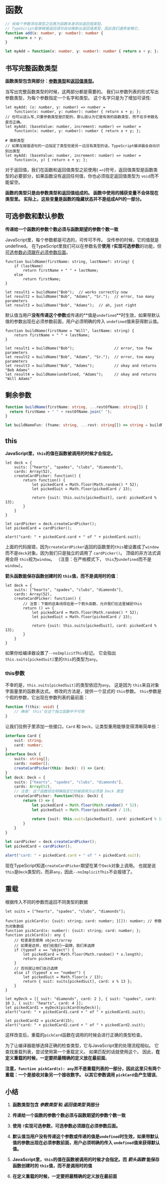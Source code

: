 # 函数

```ts
// 给每个参数添加类型之后再为函数本身添加返回值类型。 
// TypeScript能够根据返回语句自动推断出返回值类型，因此我们通常省略它。
function add(x: number, y: number): number {
    return x + y;
}

let myAdd = function(x: number, y: number): number { return x + y; };
```

## 书写完整函数类型

**函数类型包含两部分：<u>参数类型</u>和<u>返回值类型</u>。**

当写出完整函数类型的时候，这两部分都是需要的。 我们以参数列表的形式写出参数类型，为每个参数指定一个名字和类型。 这个名字只是为了增加可读性:

```tsx
let myAdd: (x: number, y: number) => number =
    function(x: number, y: number): number { return x + y; };
// 也可以这么写,只要参数类型是匹配的，那么就认为它是有效的函数类型，而不在乎参数名是否正确。
let myAdd: (baseValue: number, increment: number) => number =
    function(x: number, y: number): number { return x + y; };

# 推断类型
// 如果在赋值语句的一边指定了类型但是另一边没有类型的话，TypeScript编译器会自动识别出类型
let myAdd: (baseValue: number, increment: number) => number =
    function(x, y) { return x + y; };
```

对于返回值，我们在函数和返回值类型之前使用( `=>`)符号，返回值类型是函数类型的必要部分，如果函数没有返回任何值，你也必须指定返回值类型为 `void`而不能留空。

**函数的类型只是由参数类型和返回值组成的。 函数中使用的捕获变量不会体现在类型里。 实际上，这些变量是函数的隐藏状态并不是组成API的一部分。**

## 可选参数和默认参数

**传递给一个函数的参数个数必须与函数期望的参数个数一致**

JavaScript里，每个参数都是可选的，可传可不传。 没传参的时候，它的值就是undefined。 在TypeScript里我们可以在参数名旁**使用 `?`实现可选参数**的功能，但<u>可选参数必须跟在必须参数后面</u>。

```tsx
function buildName(firstName: string, lastName?: string) {
    if (lastName)
        return firstName + " " + lastName;
    else
        return firstName;
}

let result1 = buildName("Bob");  // works correctly now
let result2 = buildName("Bob", "Adams", "Sr.");  // error, too many parameters
let result3 = buildName("Bob", "Adams");  // ah, just right
```

默认值当用户**没有传递这个参数**或传递的**值是`undefined`**时生效，如果带默认值的参数出现在必须参数前面，用户必须明确的传入 `undefined`值来获得默认值。

```tsx
function buildName(firstName = "Will", lastName: string) {
    return firstName + " " + lastName;
}

let result1 = buildName("Bob");                  // error, too few parameters
let result2 = buildName("Bob", "Adams", "Sr.");  // error, too many parameters
let result3 = buildName("Bob", "Adams");         // okay and returns "Bob Adams"
let result4 = buildName(undefined, "Adams");     // okay and returns "Will Adams"
```

## 剩余参数

```ts
function buildName(firstName: string, ...restOfName: string[]) {
  return firstName + " " + restOfName.join(" ");
}

let buildNameFun: (fname: string, ...rest: string[]) => string = buildName;
```

## this

**JavaScript里，`this`的值在函数被调用的时候才会指定。**

```tsx
let deck = {
    suits: ["hearts", "spades", "clubs", "diamonds"],
    cards: Array(52),
    createCardPicker: function() {
        return function() {
            let pickedCard = Math.floor(Math.random() * 52);
            let pickedSuit = Math.floor(pickedCard / 13);

            return {suit: this.suits[pickedSuit], card: pickedCard % 13};
        }
    }
}

let cardPicker = deck.createCardPicker();
let pickedCard = cardPicker();

alert("card: " + pickedCard.card + " of " + pickedCard.suit);
```

上面的代码报错，因为`createCardPicker`返回的函数里的`this`被设置成了`window`而不是`deck`对象。因为我们只是独立的调用了 `cardPicker()`。 顶级的非方法式调用会将 `this`视为`window`。 （注意：在严格模式下， `this`为`undefined`而不是`window`）。

**箭头函数能保存函数创建时的 `this`值，而不是调用时的值**：

```tsx
let deck = {
    suits: ["hearts", "spades", "clubs", "diamonds"],
    cards: Array(52),
    createCardPicker: function() {
        // 注意：下面的这条线现在是一个箭头函数，允许我们在这里捕捉this
        return () => {
            let pickedCard = Math.floor(Math.random() * 52);
            let pickedSuit = Math.floor(pickedCard / 13);

            return {suit: this.suits[pickedSuit], card: pickedCard % 13};
        }
    }
}
```

如果你给编译器设置了`--noImplicitThis`标记。 它会指出 `this.suits[pickedSuit]`里的`this`的类型为`any`。

### this参数

不幸的是，`this.suits[pickedSuit]`的类型依旧为`any`。 这是因为 `this`来自对象字面量里的函数表达式。 修改的方法是，提供一个显式的 `this`参数。 `this`参数是个假的参数，它出现在参数列表的最前面：

```ts
function f(this: void) {
    // 确保‘ this’在这个独立函数中不可用
}
```

让我们往例子里添加一些接口，`Card` 和 `Deck`，让类型重用能够变得清晰简单些：

```ts
interface Card {
    suit: string;
    card: number;
}
interface Deck {
    suits: string[];
    cards: number[];
    createCardPicker(this: Deck): () => Card;
}
let deck: Deck = {
    suits: ["hearts", "spades", "clubs", "diamonds"],
    cards: Array(52),
    // 注意: 这个函数现在明确指定它的被调用方必须是 Deck 类型
    createCardPicker: function(this: Deck) {
        return () => {
            let pickedCard = Math.floor(Math.random() * 52);
            let pickedSuit = Math.floor(pickedCard / 13);

            return {suit: this.suits[pickedSuit], card: pickedCard % 13};
        }
    }
}

let cardPicker = deck.createCardPicker();
let pickedCard = cardPicker();

alert("card: " + pickedCard.card + " of " + pickedCard.suit);
```

现在TypeScript知道`createCardPicker`期望在某个`Deck`对象上调用。 也就是说 `this`是`Deck`类型的，而非`any`，因此`--noImplicitThis`不会报错了。

## 重载

根据传入不同的参数而返回不同类型的数据

```tsx
let suits = ["hearts", "spades", "clubs", "diamonds"];

function pickCard(x: {suit: string; card: number; }[]): number; // 参数为对象数组
function pickCard(x: number): {suit: string; card: number; };
function pickCard(x): any {
    // 检查是否使用 object/array
    // 如果是这样，他们给我们一副牌，我们来选牌
    if (typeof x == "object") {
        let pickedCard = Math.floor(Math.random() * x.length);
        return pickedCard;
    }
    // 否则就让他们自己选牌
    else if (typeof x == "number") {
        let pickedSuit = Math.floor(x / 13);
        return { suit: suits[pickedSuit], card: x % 13 };
    }
}

let myDeck = [{ suit: "diamonds", card: 2 }, { suit: "spades", card: 10 }, { suit: "hearts", card: 4 }];
let pickedCard1 = myDeck[pickCard(myDeck)];
alert("card: " + pickedCard1.card + " of " + pickedCard1.suit);

let pickedCard2 = pickCard(15);
alert("card: " + pickedCard2.card + " of " + pickedCard2.suit);
```

这样改变后，重载的`pickCard`函数在调用的时候会进行正确的类型检查。

为了让编译器能够选择正确的检查类型，它与JavaScript里的处理流程相似。 它查找重载列表，尝试使用第一个重载定义。 如果匹配的话就使用这个。 因此，**在定义重载的时候，一定要把最精确的定义放在最前面**。

**注意，`function pickCard(x): any`并不是重载列表的一部分，因此这里只有两个重载：一个是接收对象另一个接收数字。 以其它参数调用 `pickCard`会产生错误**。

## 小结

1. **函数类型包含 *参数类型* 和 *返回值类型* 两部分**

2. **传递给一个函数的参数个数必须与函数期望的参数个数一致**

3. **使用 `?`实现可选参数，可选参数必须跟在必须参数后面。**

4. **默认值当用户没有传递这个参数或传递的值是`undefined`时生效，如果带默认值的参数出现在必须参数前面，用户必须明确的传入 `undefined`值来获得默认值。**

5. **JavaScript里，`this`的值在函数被调用的时候才会指定。而 *箭头函数*  能保存函数创建时的 `this`值，而不是调用时的值**

6. **在定义重载的时候，一定要把最精确的定义放在最前面**
